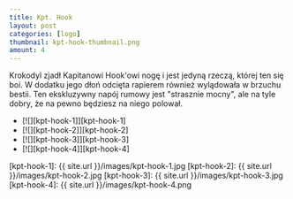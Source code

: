 ```yaml
---
title: Kpt. Hook
layout: post
categories: [logo]
thumbnail: kpt-hook-thumbnail.png
amount: 4
---
```


Krokodyl zjadł Kapitanowi Hook'owi nogę i jest jedyną rzeczą, której ten się boi. W dodatku jego dłoń odcięta rapierem również wylądowała w brzuchu bestii. Ten ekskluzywny napój rumowy jest "strasznie mocny", ale na tyle dobry, że na pewno będziesz na niego polował.

* [![][kpt-hook-1]][kpt-hook-1]
* [![][kpt-hook-2]][kpt-hook-2]
* [![][kpt-hook-3]][kpt-hook-3]
* [![][kpt-hook-4]][kpt-hook-4]

[kpt-hook-1]: {{ site.url }}/images/kpt-hook-1.jpg
[kpt-hook-2]: {{ site.url }}/images/kpt-hook-2.jpg
[kpt-hook-3]: {{ site.url }}/images/kpt-hook-3.jpg
[kpt-hook-4]: {{ site.url }}/images/kpt-hook-4.png